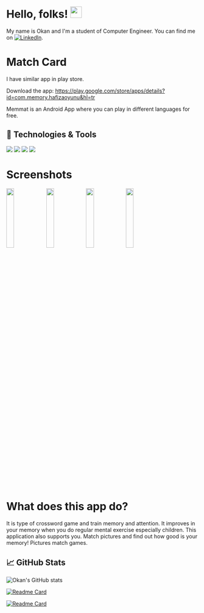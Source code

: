 # Hello, folks! <img src="https://raw.githubusercontent.com/MartinHeinz/MartinHeinz/master/wave.gif" width="30px">

My name is Okan and I'm a student of Computer Engineer. You can find me on [![LinkedIn][1.2]][1].

# Match Card

I have similar app in play store.

Download the app: https://play.google.com/store/apps/details?id=com.memory.hafizaoyunu&hl=tr

Memmat is an Android App where you can play in different languages for free.

## 🔧 Technologies & Tools
![](https://img.shields.io/badge/OS-Windows-Green?style=flat&logo=windows&logoColor=white&color=2bbc8a)
![](https://img.shields.io/badge/Editor-Android-3DDC84?style=flat&logo=android&logoColor=white&color=2bbc8a)
![](https://img.shields.io/badge/Code-Java-informational?style=flat&logo=java&logoColor=white&color=2bbc8a)
![](https://img.shields.io/badge/Tools-MySQL-informational?style=flat&logo=mysql&logoColor=white&color=2bbc8a)

# Screenshots
<img src="https://user-images.githubusercontent.com/67058617/105497200-9738cd80-5ccf-11eb-9aa0-7500ca1daa40.png" height="20%" width="20%"> <img src="https://user-images.githubusercontent.com/67058617/105497240-a0c23580-5ccf-11eb-853b-186c81697181.png" height="20%" width="20%"> <img src="https://user-images.githubusercontent.com/67058617/105497277-ac156100-5ccf-11eb-96b4-5073335c60d4.png" height="20%" width="20%"> <img src="https://user-images.githubusercontent.com/67058617/105497307-b20b4200-5ccf-11eb-830e-24ff981d4f5b.png" height="20%" width="20%">

# What does this app do?
It is type of crossword game and train memory and attention. It improves in your memory when you do regular mental exercise especially children. This application also supports you. Match pictures and find out how good is your memory! Pictures match games.


## &#x1f4c8; GitHub Stats
<!--
[![Top Langs](https://github-readme-stats.vercel.app/api/top-langs/?username=Vasseurr&theme=cobalt)](https://github.com/Vasseurr/github-readme-stats)
-->
![Okan's GitHub stats](https://github-readme-stats.vercel.app/api?username=Vasseurr&show_icons=true&theme=dracula)

[![Readme Card](https://github-readme-stats.vercel.app/api/pin/?username=Vasseurr&repo=OWIS)](https://github.com/Vasseurr/OWIS)

[![Readme Card](https://github-readme-stats.vercel.app/api/pin/?username=Vasseurr&repo=User-Authentication)](https://github.com/Vasseurr/User-Authentication)



<!-- links to social media icons -->

[1.1]: http://i.imgur.com/0o48UoR.png (github icon with padding)
[1.2]: https://img.icons8.com/plasticine/25/000000/linkedin.png (LinkedIn icon without padding)

<!-- links to your social media accounts -->

[1]: https://www.linkedin.com/in/okanruzgar/
[2]: https://github.com/Vasseurr
